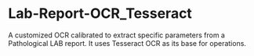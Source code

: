 # Lab-Report-OCR_Tesseract
A customized OCR calibrated to extract specific parameters from a Pathological LAB report. It uses Tesseract OCR as its base for operations.  

